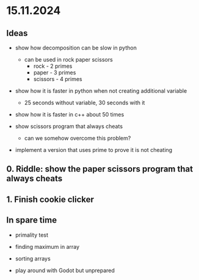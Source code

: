 # 15.11.2024

## Ideas

- show how decomposition can be slow in python 
  - can be used in rock paper scissors
    - rock - 2 primes
    - paper - 3 primes
    - scissors - 4 primes
- show how it is faster in python when not creating additional variable
  - 25 seconds without variable, 30 seconds with it
- show how it is faster in c++ about 50 times

- show scissors program that always cheats
  - can we somehow overcome this problem?
- implement a version that uses prime to prove it is not cheating

## 0. Riddle: show the paper scissors program that always cheats


## 1. Finish cookie clicker 


## In spare time

- primality test
- finding maximum in array
- sorting arrays

- play around with Godot but unprepared